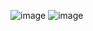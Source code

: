 ![image](https://github.com/bjg2003/Amazon-Clone/assets/126397452/0c54fd7d-63ed-4067-b520-f46361db4499)
![image](https://github.com/bjg2003/Amazon-Clone/assets/126397452/e1da166e-3bab-4f0e-b3ad-9145d5f534d6)
